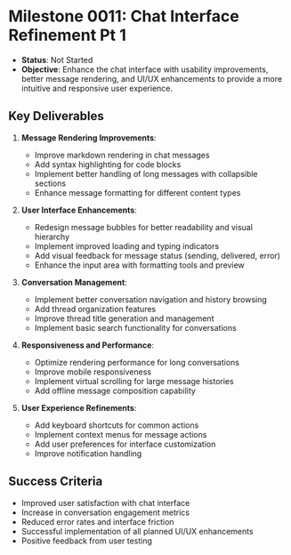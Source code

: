 # Milestone 0011: Chat Interface Refinement Pt 1

- **Status**: Not Started
- **Objective**: Enhance the chat interface with usability improvements, better message rendering, and UI/UX enhancements to provide a more intuitive and responsive user experience.

## Key Deliverables

1. **Message Rendering Improvements**:
   - Improve markdown rendering in chat messages
   - Add syntax highlighting for code blocks
   - Implement better handling of long messages with collapsible sections
   - Enhance message formatting for different content types

2. **User Interface Enhancements**:
   - Redesign message bubbles for better readability and visual hierarchy
   - Implement improved loading and typing indicators
   - Add visual feedback for message status (sending, delivered, error)
   - Enhance the input area with formatting tools and preview

3. **Conversation Management**:
   - Implement better conversation navigation and history browsing
   - Add thread organization features
   - Improve thread title generation and management
   - Implement basic search functionality for conversations

4. **Responsiveness and Performance**:
   - Optimize rendering performance for long conversations
   - Improve mobile responsiveness
   - Implement virtual scrolling for large message histories
   - Add offline message composition capability

5. **User Experience Refinements**:
   - Add keyboard shortcuts for common actions
   - Implement context menus for message actions
   - Add user preferences for interface customization
   - Improve notification handling

## Success Criteria

- Improved user satisfaction with chat interface
- Increase in conversation engagement metrics
- Reduced error rates and interface friction
- Successful implementation of all planned UI/UX enhancements
- Positive feedback from user testing
